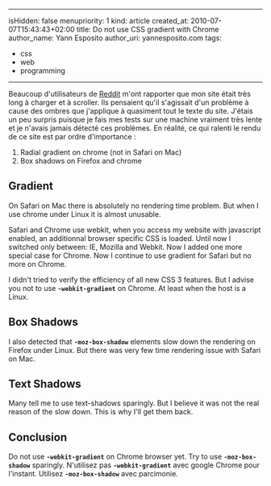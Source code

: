 -----
isHidden:       false
menupriority:   1
kind:           article
created_at:     2010-07-07T15:43:43+02:00
title: Do not use CSS gradient with Chrome
author_name: Yann Esposito
author_uri: yannesposito.com
tags:
  - css
  - web
  - programming
-----

Beaucoup d'utilisateurs de [Reddit](http://reddit.com) m'ont rapporter que mon site était très long à charger et à scroller.
Ils pensaient qu'il s'agissait d'un problème à cause des ombres que j'applique à quasiment tout le texte du site.
J'étais un peu surpris puisque je fais mes tests sur une machine vraiment très lente et je n'avais jamais détecté ces problèmes.
En réalité, ce qui ralenti le rendu de ce site est par ordre d'importance :

1. Radial gradient on chrome (not in Safari on Mac)
2. Box shadows on Firefox and chrome

## Gradient

On Safari on Mac there is absolutely no rendering time problem. But when I use chrome under Linux it is almost unusable.

Safari and Chrome use webkit, when you access my website with javascript enabled, an additionnal browser specific CSS is loaded. Until now I switched only between: IE, Mozilla and Webkit. Now I added one more special case for Chrome. Now I continue to use gradient for Safari but no more on Chrome.

I didn't tried to verify the efficiency of all new CSS 3 features. But I advise you not to use **`-webkit-gradient`** on Chrome. At least when the host is a Linux.

## Box Shadows

I also detected that **`-moz-box-shadow`** elements slow down the rendering on Firefox under Linux. But there was very few time rendering issue with Safari on Mac.

## Text Shadows

Many tell me to use text-shadows sparingly. But I believe it was not the real reason of the slow down. This is why I'll get them back.

## Conclusion

Do not use **`-webkit-gradient`** on Chrome browser yet.
Try to use **`-moz-box-shadow`** sparingly.
N'utilisez pas **`-webkit-gradient`** avec google Chrome pour l'instant.
Utilisez **`-moz-box-shadow`** avec parcimonie.
